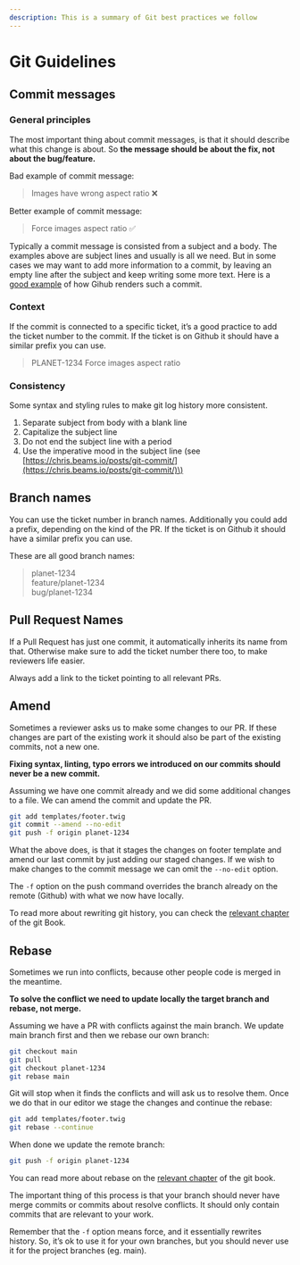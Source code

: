 ```yaml
---
description: This is a summary of Git best practices we follow
---
```


# Git Guidelines

## Commit messages

### General principles

The most important thing about commit messages, is that it should describe what this change is about. So **the message should be about the fix, not about the bug/feature.**

Bad example of commit message:

> Images have wrong aspect ratio ❌

Better example of commit message:

> Force images aspect ratio ✅

Typically a commit message is consisted from a subject and a body. The examples above are subject lines and usually is all we need. But in some cases we may want to add more information to a commit, by leaving an empty line after the subject and keep writing some more text. Here is a [good example](https://github.com/WordPress/gutenberg/commit/0298cacb14928900b8fe6783673ad7ad0454b3f9) of how Gihub renders such a commit.

### Context

If the commit is connected to a specific ticket, it’s a good practice to add the ticket number to the commit. If the ticket is on Github it should have a similar prefix you can use.

> PLANET-1234 Force images aspect ratio

### Consistency

Some syntax and styling rules to make git log history more consistent.

1. Separate subject from body with a blank line
2. Capitalize the subject line
3. Do not end the subject line with a period
4. Use the imperative mood in the subject line \(see [https://chris.beams.io/posts/git-commit/](https://chris.beams.io/posts/git-commit/)\)

## Branch names

You can use the ticket number in branch names. Additionally you could add a prefix, depending on the kind of the PR. If the ticket is on Github it should have a similar prefix you can use.

These are all good branch names:

> planet-1234  
> feature/planet-1234  
> bug/planet-1234

## Pull Request Names

If a Pull Request has just one commit, it automatically inherits its name from that. Otherwise make sure to add the ticket number there too, to make reviewers life easier.

Always add a link to the ticket pointing to all relevant PRs.

## Amend

Sometimes a reviewer asks us to make some changes to our PR. If these changes are part of the existing work it should also be part of the existing commits, not a new one.

**Fixing syntax, linting, typo errors we introduced on our commits should never be a new commit.**

Assuming we have one commit already and we did some additional changes to a file. We can amend the commit and update the PR.

```bash
git add templates/footer.twig
git commit --amend --no-edit
git push -f origin planet-1234
```

What the above does, is that it stages the changes on footer template and amend our last commit by just adding our staged changes. If we wish to make changes to the commit message we can omit the `--no-edit` option.

The `-f` option on the push command overrides the branch already on the remote \(Github\) with what we now have locally.

To read more about rewriting git history, you can check the [relevant chapter](https://git-scm.com/book/en/v2/Git-Tools-Rewriting-History) of the git Book.

## Rebase

Sometimes we run into conflicts, because other people code is merged in the meantime.

**To solve the conflict we need to update locally the target branch and rebase, not merge.**

Assuming we have a PR with conflicts against the main branch. We update main branch first and then we rebase our own branch:

```bash
git checkout main
git pull
git checkout planet-1234
git rebase main
```

Git will stop when it finds the conflicts and will ask us to resolve them. Once we do that in our editor we stage the changes and continue the rebase:

```bash
git add templates/footer.twig
git rebase --continue
```

When done we update the remote branch:

```bash
git push -f origin planet-1234
```

You can read more about rebase on the [relevant chapter](https://git-scm.com/book/en/v2/Git-Branching-Rebasing) of the git book.

The important thing of this process is that your branch should never have merge commits or commits about resolve conflicts. It should only contain commits that are relevant to your work.

Remember that the `-f` option means force, and it essentially rewrites history. So, it’s ok to use it for your own branches, but you should never use it for the project branches \(eg. main\).

